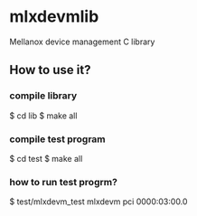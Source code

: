 # mlxdevmlib
Mellanox device management C library 

## How to use it?
### compile library

$ cd lib
$ make all

### compile test program

$ cd test
$ make all

### how to run test progrm?

$ test/mlxdevm_test mlxdevm pci 0000:03:00.0
